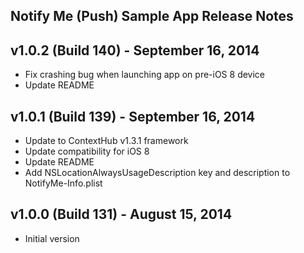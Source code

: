Notify Me (Push) Sample App Release Notes
---

## v1.0.2 (Build 140) - September 16, 2014
- Fix crashing bug when launching app on pre-iOS 8 device
- Update README

## v1.0.1 (Build 139) - September 16, 2014
- Update to ContextHub v1.3.1 framework
- Update compatibility for iOS 8 
- Update README
- Add NSLocationAlwaysUsageDescription key and description to NotifyMe-Info.plist

## v1.0.0 (Build 131) - August 15, 2014
- Initial version